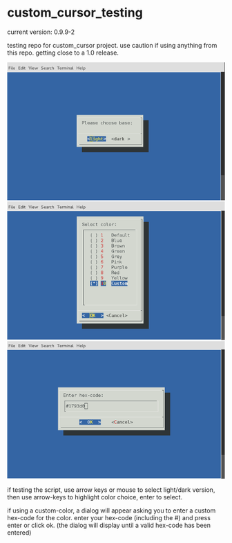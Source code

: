 # custom_cursor_testing

current version: 0.9.9-2

testing repo for custom_cursor project. use caution if using anything from this repo.
getting close to a 1.0 release.

![](screens/screen-01.png "dark/light")
![](screens/screen-02.png "colors")
![](screens/screen-03.png "custom-color")

if testing the script, use arrow keys or mouse to select light/dark
version, then use arrow-keys to highlight color choice, enter to select.

if using a custom-color, a dialog will appear asking you to enter
a custom hex-code for the color. enter your hex-code (including the #)
and press enter or click ok. (the dialog will display until a valid
hex-code has been entered)



